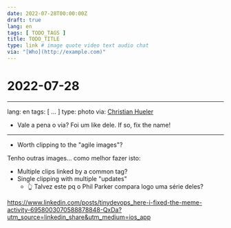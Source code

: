 ```yaml
---
date: 2022-07-28T00:00:00Z
draft: true
lang: en
tags: [ TODO_TAGS ]
title: TODO_TITLE
type: link # image quote video text audio chat
via: "[Who](http://example.com)"
---
```

# 2022-07-28




---
lang: en
tags: [ ... ]
type: photo
via: [Christian Hueler](?)

-   Vale a pena o via? Foi um like dele. If so, fix the name!

---



-   Worth clipping to the "agile images"?



Tenho outras images... como melhor fazer isto:

-   Multiple clips linked by a common tag?
-   Single clipping with multiple "updates"
    -   👆 Talvez este pq o Phil Parker compara logo uma série deles?



<https://www.linkedin.com/posts/tinydevops_here-i-fixed-the-meme-activity-6958003070588878848-QxDa?utm_source=linkedin_share&utm_medium=ios_app>

